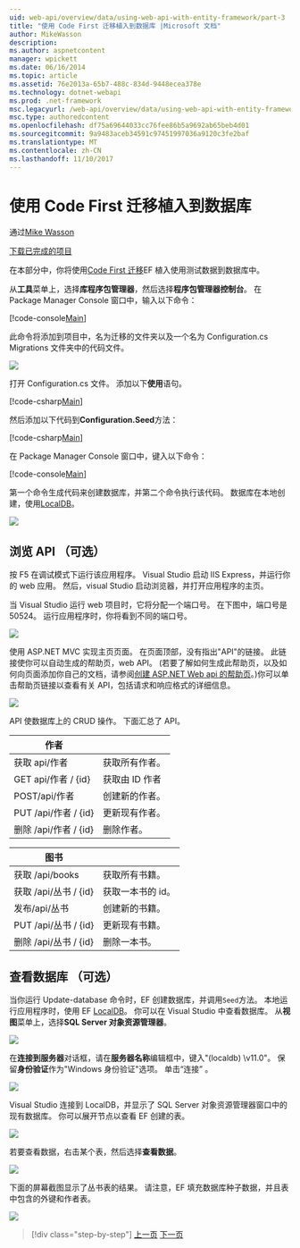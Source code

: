 ```yaml
---
uid: web-api/overview/data/using-web-api-with-entity-framework/part-3
title: "使用 Code First 迁移植入到数据库 |Microsoft 文档"
author: MikeWasson
description: 
ms.author: aspnetcontent
manager: wpickett
ms.date: 06/16/2014
ms.topic: article
ms.assetid: 76e2013a-65b7-488c-834d-9448ecea378e
ms.technology: dotnet-webapi
ms.prod: .net-framework
msc.legacyurl: /web-api/overview/data/using-web-api-with-entity-framework/part-3
msc.type: authoredcontent
ms.openlocfilehash: df75a69644033cc76fee86b5a9692ab65beb4d01
ms.sourcegitcommit: 9a9483aceb34591c97451997036a9120c3fe2baf
ms.translationtype: MT
ms.contentlocale: zh-CN
ms.lasthandoff: 11/10/2017
---
```

<a name="use-code-first-migrations-to-seed-the-database"></a>使用 Code First 迁移植入到数据库
====================
通过[Mike Wasson](https://github.com/MikeWasson)

[下载已完成的项目](https://github.com/MikeWasson/BookService)

在本部分中，你将使用[Code First 迁移](https://msdn.microsoft.com/en-us/data/jj591621)EF 植入使用测试数据到数据库中。

从**工具**菜单上，选择**库程序包管理器**，然后选择**程序包管理器控制台**。 在 Package Manager Console 窗口中，输入以下命令：

[!code-console[Main](part-3/samples/sample1.cmd)]

此命令将添加到项目中，名为迁移的文件夹以及一个名为 Configuration.cs Migrations 文件夹中的代码文件。

![](part-3/_static/image1.png)

打开 Configuration.cs 文件。 添加以下**使用**语句。

[!code-csharp[Main](part-3/samples/sample2.cs)]

然后添加以下代码到**Configuration.Seed**方法：

[!code-csharp[Main](part-3/samples/sample3.cs)]

在 Package Manager Console 窗口中，键入以下命令：

[!code-console[Main](part-3/samples/sample4.cmd)]

第一个命令生成代码来创建数据库，并第二个命令执行该代码。 数据库在本地创建，使用[LocalDB](https://msdn.microsoft.com/en-us/library/hh510202.aspx)。

![](part-3/_static/image2.png)

## <a name="explore-the-api-optional"></a>浏览 API （可选）

按 F5 在调试模式下运行该应用程序。 Visual Studio 启动 IIS Express，并运行你的 web 应用。 然后，visual Studio 启动浏览器，并打开应用程序的主页。

当 Visual Studio 运行 web 项目时，它将分配一个端口号。 在下图中，端口号是 50524。 运行应用程序时，你将看到不同的端口号。

![](part-3/_static/image3.png)

使用 ASP.NET MVC 实现主页页面。 在页面顶部，没有指出"API"的链接。 此链接使你可以自动生成的帮助页，web API。 (若要了解如何生成此帮助页，以及如何向页面添加你自己的文档，请参阅[创建 ASP.NET Web api 的帮助页](../../getting-started-with-aspnet-web-api/creating-api-help-pages.md)。)你可以单击帮助页链接以查看有关 API，包括请求和响应格式的详细信息。

![](part-3/_static/image4.png)

API 使数据库上的 CRUD 操作。 下面汇总了 API。

| 作者 |  |
| --- | -- |
| 获取 api/作者 | 获取所有作者。 |
| GET api/作者 / {id} | 获取由 ID 作者 |
| POST/api/作者 | 创建新的作者。 |
| PUT /api/作者 / {id} | 更新现有作者。 |
| 删除 /api/作者 / {id} | 删除作者。 |

| 图书 |  |
| --- | -- |
| 获取 /api/books | 获取所有书籍。 |
| 获取 /api/丛书 / {id} | 获取一本书的 id。 |
| 发布/api/丛书 | 创建新的书籍。 |
| PUT /api/丛书 / {id} | 更新现有书籍。 |
| 删除 /api/丛书 / {id} | 删除一本书。 |

## <a name="view-the-database-optional"></a>查看数据库 （可选）

当你运行 Update-database 命令时，EF 创建数据库，并调用`Seed`方法。 本地运行应用程序时，使用 EF [LocalDB](https://blogs.msdn.com/b/sqlexpress/archive/2011/07/12/introducing-localdb-a-better-sql-express.aspx)。 你可以在 Visual Studio 中查看数据库。 从**视图**菜单上，选择**SQL Server 对象资源管理器**。

![](part-3/_static/image5.png)

在**连接到服务器**对话框，请在**服务器名称**编辑框中，键入"(localdb) \v11.0"。 保留**身份验证**作为"Windows 身份验证"选项。 单击“连接” 。

![](part-3/_static/image6.png)

Visual Studio 连接到 LocalDB，并显示了 SQL Server 对象资源管理器窗口中的现有数据库。 你可以展开节点以查看 EF 创建的表。

![](part-3/_static/image7.png)

若要查看数据，右击某个表，然后选择**查看数据**。

![](part-3/_static/image8.png)

下面的屏幕截图显示了丛书表的结果。 请注意，EF 填充数据库种子数据，并且表中包含的外键和作者表。

![](part-3/_static/image9.png)

>[!div class="step-by-step"]
[上一页](part-2.md)
[下一页](part-4.md)
